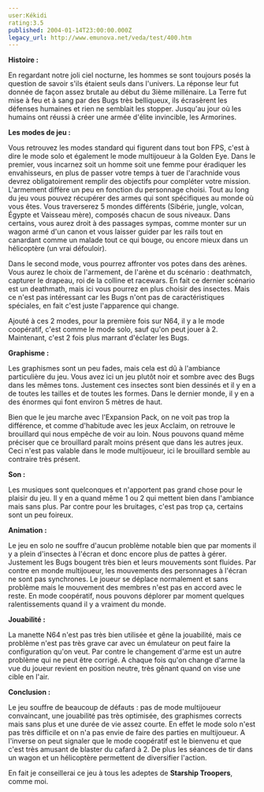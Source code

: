 ```yaml
---
user:Kékidi
rating:3.5
published: 2004-01-14T23:00:00.000Z
legacy_url: http://www.emunova.net/veda/test/400.htm
---
```

**Histoire :**  

  

En regardant notre joli ciel nocturne, les hommes se sont toujours posés la question de savoir s'ils étaient seuls dans l'univers. La réponse leur fut donnée de façon assez brutale au début du 3ième millénaire. La Terre fut mise à feu et à sang par des Bugs très belliqueux, ils écrasèrent les défenses humaines et rien ne semblait les stopper. Jusqu'au jour où les humains ont réussi à créer une armée d'élite invincible, les Armorines.  

  

**Les modes de jeu :**  

  

Vous retrouvez les modes standard qui figurent dans tout bon FPS, c'est à dire le mode solo et également le mode multijoueur à la Golden Eye. Dans le premier, vous incarnez soit un homme soit une femme pour éradiquer les envahisseurs, en plus de passer votre temps à tuer de l'arachnide vous devrez obligatoirement remplir des objectifs pour compléter votre mission. L'armement diffère un peu en fonction du personnage choisi. Tout au long du jeu vous pouvez récupérer des armes qui sont spécifiques au monde où vous êtes. Vous traverserez 5 mondes différents (Sibérie, jungle, volcan, Égypte et Vaisseau mère), composés chacun de sous niveaux. Dans certains, vous aurez droit à des passages sympas, comme monter sur un wagon armé d'un canon et vous laisser guider par les rails tout en canardant comme un malade tout ce qui bouge, ou encore mieux dans un hélicoptère (un vrai défouloir).  

  

Dans le second mode, vous pourrez affronter vos potes dans des arènes. Vous aurez le choix de l'armement, de l'arène et du scénario : deathmatch, capturer le drapeau, roi de la colline et racewars. En fait ce dernier scénario est un deathmath, mais ici vous pourrez en plus choisir des insectes. Mais ce n'est pas intéressant car les Bugs n'ont pas de caractéristiques spéciales, en fait c'est juste l'apparence qui change.  

  

Ajouté à ces 2 modes, pour la première fois sur N64, il y a le mode coopératif, c'est comme le mode solo, sauf qu'on peut jouer à 2\. Maintenant, c'est 2 fois plus marrant d'éclater les Bugs.  

  

**Graphisme :**  

  

Les graphismes sont un peu fades, mais cela est dû à l'ambiance particulière du jeu. Vous avez ici un jeu plutôt noir et sombre avec des Bugs dans les mêmes tons. Justement ces insectes sont bien dessinés et il y en a de toutes les tailles et de toutes les formes. Dans le dernier monde, il y en a des énormes qui font environ 5 mètres de haut.  

  

Bien que le jeu marche avec l'Expansion Pack, on ne voit pas trop la différence, et comme d'habitude avec les jeux Acclaim, on retrouve le brouillard qui nous empêche de voir au loin. Nous pouvons quand même préciser que ce brouillard paraît moins présent que dans les autres jeux. Ceci n'est pas valable dans le mode multijoueur, ici le brouillard semble au contraire très présent.  

  

**Son :**  

  

Les musiques sont quelconques et n'apportent pas grand chose pour le plaisir du jeu. Il y en a quand même 1 ou 2 qui mettent bien dans l'ambiance mais sans plus. Par contre pour les bruitages, c'est pas trop ça, certains sont un peu foireux.   

  

**Animation :**  

  

Le jeu en solo ne souffre d'aucun problème notable bien que par moments il y a plein d'insectes à l'écran et donc encore plus de pattes à gérer. Justement les Bugs bougent très bien et leurs mouvements sont fluides. Par contre en monde multijoueur, les mouvements des personnages à l'écran ne sont pas synchrones. Le joueur se déplace normalement et sans problème mais le mouvement des membres n'est pas en accord avec le reste. En mode coopératif, nous pouvons déplorer par moment quelques ralentissements quand il y a vraiment du monde.  

  

**Jouabilité :**  

  

La manette N64 n'est pas très bien utilisée et gêne la jouabilité, mais ce problème n'est pas très grave car avec un émulateur on peut faire la configuration qu'on veut. Par contre le changement d'arme est un autre problème qui ne peut être corrigé. A chaque fois qu'on change d'arme la vue du joueur revient en position neutre, très gênant quand on vise une cible en l'air.  

  

**Conclusion :**  

  

Le jeu souffre de beaucoup de défauts : pas de mode multijoueur convaincant, une jouabilité pas très optimisée, des graphismes corrects mais sans plus et une durée de vie assez courte. En effet le mode solo n'est pas très difficile et on n'a pas envie de faire des parties en multijoueur. A l'inverse on peut signaler que le mode coopératif est le bienvenu et que c'est très amusant de blaster du cafard à 2\. De plus les séances de tir dans un wagon et un hélicoptère permettent de diversifier l'action.  

  

En fait je conseillerai ce jeu à tous les adeptes de **Starship Troopers**, comme moi.